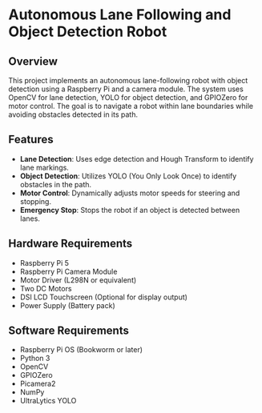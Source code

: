 # Autonomous Lane Following and Object Detection Robot

## Overview
This project implements an autonomous lane-following robot with object detection using a Raspberry Pi and a camera module. The system uses OpenCV for lane detection, YOLO for object detection, and GPIOZero for motor control. The goal is to navigate a robot within lane boundaries while avoiding obstacles detected in its path.

## Features
- **Lane Detection**: Uses edge detection and Hough Transform to identify lane markings.
- **Object Detection**: Utilizes YOLO (You Only Look Once) to identify obstacles in the path.
- **Motor Control**: Dynamically adjusts motor speeds for steering and stopping.
- **Emergency Stop**: Stops the robot if an object is detected between lanes.

## Hardware Requirements
- Raspberry Pi 5
- Raspberry Pi Camera Module
- Motor Driver (L298N or equivalent)
- Two DC Motors
- DSI LCD Touchscreen (Optional for display output)
- Power Supply (Battery pack)

## Software Requirements
- Raspberry Pi OS (Bookworm or later)
- Python 3
- OpenCV
- GPIOZero
- Picamera2
- NumPy
- UltraLytics YOLO
